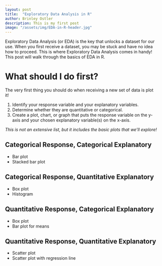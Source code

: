 ```yaml
---
layout: post
title:  "Exploratory Data Analysis in R"
author: Brinley Ostler
description: This is my first post
image: "/assets/img/EDA-in-R-header.jpg"
--- 
```


<p class="intro"><span class="dropcap">E</span>xploratory Data Analysis (or EDA) is the key that unlocks a dataset for our use. When you first receive a dataset, you may be stuck and have no idea how to proceed. This is where Exploratory Data Analysis comes in handy! This post will walk through the basics of EDA in R.</p>


# What should I do first?
The very first thing you should do when receiving a new set of data is plot it!
1. Identify your response variable and your explanatory variables.
2. Determine whether they are quantitative or categorical.
3. Create a plot, chart, or graph that puts the response variable on the y-axis and your chosen explanatory variable(s) on the x-axis.

*This is not an extensive list, but it includes the basic plots that we’ll explore!*


## Categorical Response, Categorical Explanatory
* Bar plot
* Stacked bar plot

## Categorical Response, Quantitative Explanatory
* Box plot
* Histogram

## Quantitative Response, Categorical Explanatory
* Box plot
* Bar plot for means

## Quantitative Response, Quantitative Explanatory
* Scatter plot
* Scatter plot with regression line